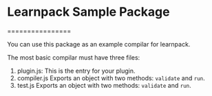 # Learnpack Sample Package
================

You can use this package as an example compilar for learnpack.

The most basic compilar must have three files:

1. plugin.js: This is the entry for your plugin.
2. compiler.js Exports an object with two methods: `validate` and `run`.
3. test.js Exports an object with two methods: `validate` and `run`.

